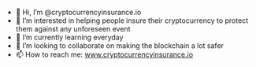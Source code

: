 - 👋 Hi, I’m @cryptocurrencyinsurance.io
- 👀 I’m interested in helping people insure their cryptocurrency to protect them against any unforeseen event
- 🌱 I’m currently learning everyday 
- 💞️ I’m looking to collaborate on making the blockchain a lot safer
- 📫 How to reach me: www.cryptocurrencyinsurance.io 

<!---
cryptocurrencyinsurance/cryptocurrencyinsurance is a ✨ special ✨ repository because its `README.md` (this file) appears on your GitHub profile.
You can click the Preview link to take a look at your changes.
--->
